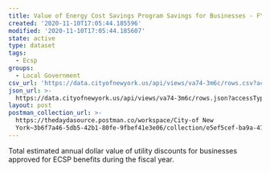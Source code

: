 ```yaml
---
title: Value of Energy Cost Savings Program Savings for Businesses - FY2019
created: '2020-11-10T17:05:44.185596'
modified: '2020-11-10T17:05:44.185607'
state: active
type: dataset
tags:
  - Ecsp
groups:
  - Local Government
csv_url: 'https://data.cityofnewyork.us/api/views/va74-3m6c/rows.csv?accessType=DOWNLOAD'
json_url: >-
  https://data.cityofnewyork.us/api/views/va74-3m6c/rows.json?accessType=DOWNLOAD
layout: post
postman_collection_url: >-
  https://thedaydasource.postman.co/workspace/City-of New
  York~3b6f7a46-5db5-42b1-80fe-9fbef41e3e06/collection/e5ef5cef-ba9a-4721-9d2b-2eced73c5fa3
---
```

Total estimated annual dollar value of utility discounts for businesses approved for ECSP benefits during the fiscal year.
